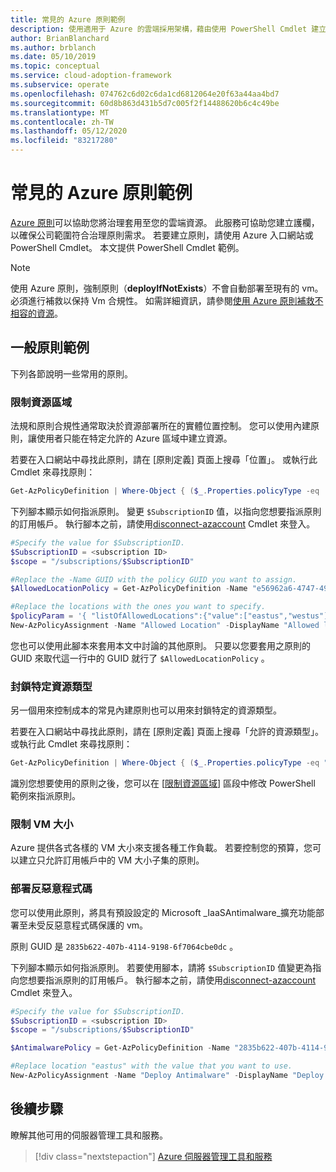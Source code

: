 ```yaml
---
title: 常見的 Azure 原則範例
description: 使用適用于 Azure 的雲端採用架構，藉由使用 PowerShell Cmdlet 建立原則，以確保符合治理原則需求。
author: BrianBlanchard
ms.author: brblanch
ms.date: 05/10/2019
ms.topic: conceptual
ms.service: cloud-adoption-framework
ms.subservice: operate
ms.openlocfilehash: 074762c6d02c6da1cd6812064e20f63a44aa4bd7
ms.sourcegitcommit: 60d8b863d431b5d7c005f2f14488620b6c4c49be
ms.translationtype: MT
ms.contentlocale: zh-TW
ms.lasthandoff: 05/12/2020
ms.locfileid: "83217280"
---
```

# <a name="common-azure-policy-examples"></a>常見的 Azure 原則範例

[Azure 原則](https://docs.microsoft.com/azure/governance/policy/overview)可以協助您將治理套用至您的雲端資源。 此服務可協助您建立護欄，以確保公司範圍符合治理原則需求。 若要建立原則，請使用 Azure 入口網站或 PowerShell Cmdlet。 本文提供 PowerShell Cmdlet 範例。

> [!NOTE]
> 使用 Azure 原則，強制原則（**deployIfNotExists**）不會自動部署至現有的 vm。 必須進行補救以保持 Vm 合規性。 如需詳細資訊，請參閱[使用 Azure 原則補救不相容的資源](https://docs.microsoft.com/azure/governance/policy/how-to/remediate-resources)。

## <a name="common-policy-examples"></a>一般原則範例

下列各節說明一些常用的原則。

### <a name="restrict-resource-regions"></a>限制資源區域

法規和原則合規性通常取決於資源部署所在的實體位置控制。 您可以使用內建原則，讓使用者只能在特定允許的 Azure 區域中建立資源。

若要在入口網站中尋找此原則，請在 [原則定義] 頁面上搜尋「位置」。 或執行此 Cmdlet 來尋找原則：

```powershell
Get-AzPolicyDefinition | Where-Object { ($_.Properties.policyType -eq 'BuiltIn') -and ($_.Properties.displayName -like '*location*') }
```

下列腳本顯示如何指派原則。 變更 `$SubscriptionID` 值，以指向您想要指派原則的訂用帳戶。 執行腳本之前，請使用[disconnect-azaccount](https://docs.microsoft.com/powershell/module/az.accounts/connect-azaccount?view=azps-2.1.0) Cmdlet 來登入。

```powershell
#Specify the value for $SubscriptionID.
$SubscriptionID = <subscription ID>
$scope = "/subscriptions/$SubscriptionID"

#Replace the -Name GUID with the policy GUID you want to assign.
$AllowedLocationPolicy = Get-AzPolicyDefinition -Name "e56962a6-4747-49cd-b67b-bf8b01975c4c"

#Replace the locations with the ones you want to specify.
$policyParam = '{ "listOfAllowedLocations":{"value":["eastus","westus"]}}'
New-AzPolicyAssignment -Name "Allowed Location" -DisplayName "Allowed locations for resource creation" -Scope $scope -PolicyDefinition $AllowedLocationPolicy -Location eastus -PolicyParameter $policyParam
```

您也可以使用此腳本來套用本文中討論的其他原則。 只要以您要套用之原則的 GUID 來取代這一行中的 GUID 就行了 `$AllowedLocationPolicy` 。

### <a name="block-certain-resource-types"></a>封鎖特定資源類型

另一個用來控制成本的常見內建原則也可以用來封鎖特定的資源類型。

若要在入口網站中尋找此原則，請在 [原則定義] 頁面上搜尋「允許的資源類型」。 或執行此 Cmdlet 來尋找原則：

```powershell
Get-AzPolicyDefinition | Where-Object { ($_.Properties.policyType -eq "BuiltIn") -and ($_.Properties.displayName -like "*allowed resource types") }
```

識別您想要使用的原則之後，您可以在 [[限制資源區域](#restrict-resource-regions)] 區段中修改 PowerShell 範例來指派原則。

### <a name="restrict-vm-size"></a>限制 VM 大小

Azure 提供各式各樣的 VM 大小來支援各種工作負載。 若要控制您的預算，您可以建立只允許訂用帳戶中的 VM 大小子集的原則。

### <a name="deploy-antimalware"></a>部署反惡意程式碼

您可以使用此原則，將具有預設設定的 Microsoft _IaaSAntimalware_擴充功能部署至未受反惡意程式碼保護的 vm。

原則 GUID 是 `2835b622-407b-4114-9198-6f7064cbe0dc` 。

下列腳本顯示如何指派原則。 若要使用腳本，請將 `$SubscriptionID` 值變更為指向您想要指派原則的訂用帳戶。 執行腳本之前，請使用[disconnect-azaccount](https://docs.microsoft.com/powershell/module/az.accounts/connect-azaccount?view=azps-2.1.0) Cmdlet 來登入。

```powershell
#Specify the value for $SubscriptionID.
$SubscriptionID = <subscription ID>
$scope = "/subscriptions/$SubscriptionID"

$AntimalwarePolicy = Get-AzPolicyDefinition -Name "2835b622-407b-4114-9198-6f7064cbe0dc"

#Replace location "eastus" with the value that you want to use.
New-AzPolicyAssignment -Name "Deploy Antimalware" -DisplayName "Deploy default Microsoft IaaSAntimalware extension for Windows Server" -Scope $scope -PolicyDefinition $AntimalwarePolicy -Location eastus –AssignIdentity

```

## <a name="next-steps"></a>後續步驟

瞭解其他可用的伺服器管理工具和服務。

> [!div class="nextstepaction"]
> [Azure 伺服器管理工具和服務](./tools-services.md)
